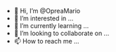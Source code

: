 - 👋 Hi, I’m @OpreaMario
- 👀 I’m interested in ...
- 🌱 I’m currently learning ...
- 💞️ I’m looking to collaborate on ...
- 📫 How to reach me ...

<!---
OpreaMario/OpreaMario is a ✨ special ✨ repository because its `README.md` (this file) appears on your GitHub profile.
You can click the Preview link to take a look at your changes.
--->
